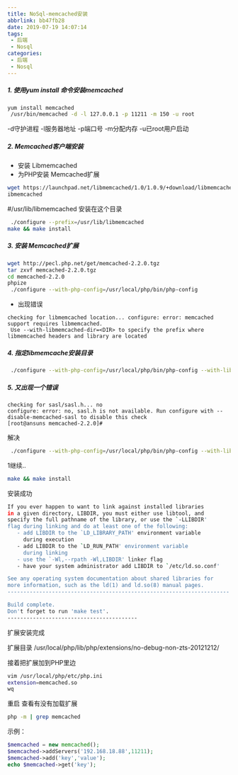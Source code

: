 ```yaml
---
title: NoSql-memcached安装
abbrlink: bb47fb28
date: 2019-07-19 14:07:14
tags:
 - 后端
 - Nosql
categories:
 - 后端
 - Nosql
---
```


##### 1. 使用yum install 命令安装memcached #####
```bash
yum install memcached
 /usr/bin/memcached -d -l 127.0.0.1 -p 11211 -m 150 -u root
```
-d守护进程 -l服务器地址 -p端口号 -m分配内存 -u已root用户启动

##### 2. Memcached客户端安装 #####

- 安装   Libmemcached
- 为PHP安装 Memcached扩展
```bash 
wget https://launchpad.net/libmemcached/1.0/1.0.9/+download/libmemcached-1.0.9.tar.gz
ibmemcached
```
#/usr/lib/libmemcached 安装在这个目录
```bash
 ./configure --prefix=/usr/lib/libmemcached
make && make install
```

##### 3. 安装 Memcached扩展 #####
```bash
wget http://pecl.php.net/get/memcached-2.2.0.tgz
tar zxvf memcached-2.2.0.tgz 
cd memcached-2.2.0
phpize
 ./configure --with-php-config=/usr/local/php/bin/php-config 
 ```

- 出现错误
```angular2html
checking for libmemcached location... configure: error: memcached support requires libmemcached.
 Use --with-libmemcached-dir=<DIR> to specify the prefix where libmemcached headers and library are located

```
##### 4. 指定libmemcache安装目录 #####
```bash
 ./configure --with-php-config=/usr/local/php/bin/php-config --with-libmemcached-dir=/usr/lib/libmemcached/
```

##### 5. 又出现一个错误 #####
```angular2html
checking for sasl/sasl.h... no
configure: error: no, sasl.h is not available. Run configure with --disable-memcached-sasl to disable this check
[root@ansuns memcached-2.2.0]# 
```

解决
```bash
 ./configure --with-php-config=/usr/local/php/bin/php-config --with-libmemcached-dir=/usr/lib/libmemcached/ --disable-memcached-sasl

```

1继续..
```bash
make && make install
```
安装成功
```bash
If you ever happen to want to link against installed libraries
in a given directory, LIBDIR, you must either use libtool, and
specify the full pathname of the library, or use the `-LLIBDIR'
flag during linking and do at least one of the following:
   - add LIBDIR to the `LD_LIBRARY_PATH' environment variable
     during execution
   - add LIBDIR to the `LD_RUN_PATH' environment variable
     during linking
   - use the `-Wl,--rpath -Wl,LIBDIR' linker flag
   - have your system administrator add LIBDIR to `/etc/ld.so.conf'

See any operating system documentation about shared libraries for
more information, such as the ld(1) and ld.so(8) manual pages.
----------------------------------------------------------------------

Build complete.
Don't forget to run 'make test'.
-----------------------------------------
```

扩展安装完成

扩展目录
 /usr/local/php/lib/php/extensions/no-debug-non-zts-20121212/

接着把扩展加到PHP里边
```bash 
vim /usr/local/php/etc/php.ini
extension=memcached.so
wq
```


重启
查看有没有加载扩展
````bash
php -m | grep memcached
````
示例：
```php
$memcached = new memcached();
$memcached->addServers('192.168.18.88',11211);
$memcached->add('key','value');
echo $memcached->get('key');
```

